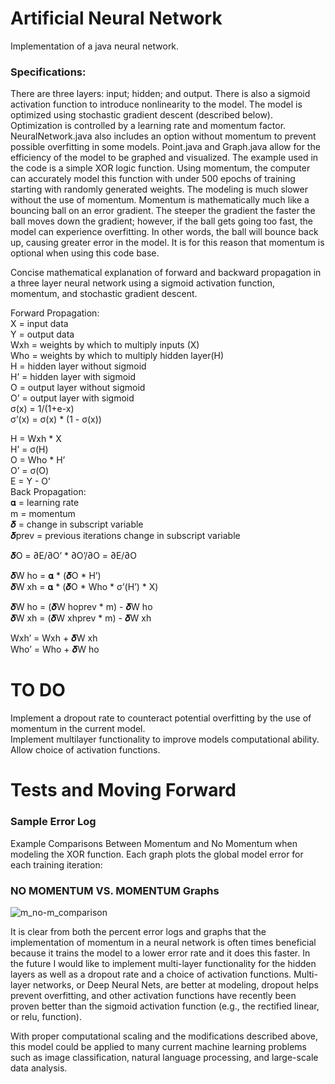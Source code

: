 # Artificial Neural Network
Implementation of a java neural network. 

### Specifications: 
There are three layers: input; hidden; and output. There is also a sigmoid activation function to introduce nonlinearity to the model. The model is optimized using stochastic gradient descent (described below). Optimization is controlled by a learning rate and momentum factor. NeuralNetwork.java also includes an option without momentum to prevent possible overfitting in some models. Point.java and Graph.java allow for the efficiency of the model to be graphed and visualized.
The example used in the code is a simple XOR logic function. Using momentum, the computer can accurately model this function with under 500 epochs of training starting with randomly generated weights. The modeling is much slower without the use of momentum.
Momentum is mathematically much like a bouncing ball on an error gradient. The steeper the gradient the faster the ball moves down the gradient; however, if the ball gets going too fast, the model can experience overfitting. In other words, the ball will bounce back up, causing greater error in the model. It is for this reason that momentum is optional when using this code base.  

Concise mathematical explanation of forward and backward propagation in a three layer neural network using a sigmoid activation function, momentum, and stochastic gradient descent.

Forward Propagation:<br />
X = input data<br />
Y = output data<br />
Wxh = weights by which to multiply inputs (X)<br />
Who = weights by which to multiply hidden layer(H) <br />
H = hidden layer without sigmoid<br />
H’ = hidden layer with sigmoid<br />
O = output layer without sigmoid<br />
O’ = output layer with sigmoid<br />
σ(x) = 1/(1+e-x)<br />
σ’(x) = σ(x) * (1 - σ(x))<br />

H = Wxh * X<br />
H’ = σ(H)<br />
O = Who * H’<br />
O’ = σ(O)<br />
E = Y - O’<br />
Back Propagation:<br />
𝛂 = learning rate<br />
m = momentum<br />
𝜹 = change in subscript variable<br />
𝜹prev = previous iterations change in subscript variable

𝜹O = ∂E/∂O’ * ∂O’/∂O = ∂E/∂O

𝜹W ho = 𝛂 * (𝜹O * H’)<br />
𝜹W xh = 𝛂 * (𝜹O * Who * σ’(H’) * X)<br />

𝜹W ho = (𝜹W hoprev * m) - 𝜹W ho<br />
𝜹W xh = (𝜹W xhprev * m) - 𝜹W xh<br />

Wxh’ = Wxh + 𝜹W xh<br />
Who’ = Who + 𝜹W ho






# TO DO
Implement a dropout rate to counteract potential overfitting by the use of momentum in the current model. <br />
Implement multilayer functionality to improve models computational ability. <br />
Allow choice of activation functions. <br />

# Tests and Moving Forward

### Sample Error Log

Example Comparisons Between Momentum and No Momentum when modeling the XOR function. Each graph plots the global model error for each training iteration:

### NO MOMENTUM VS. MOMENTUM Graphs
![m_no-m_comparison](https://user-images.githubusercontent.com/22607081/34455125-e3102f96-ed3d-11e7-98a1-e192b65f3aa8.JPG)

It is clear from both the percent error logs and graphs that the implementation of momentum in a neural network is often times beneficial because it trains the model to a lower error rate and it does this faster.
In the future I would like to implement multi-layer functionality for the hidden layers as well as a dropout rate and a choice of activation functions. Multi-layer networks, or Deep Neural Nets, are better at modeling, dropout helps prevent overfitting, and other activation functions have recently been proven better than the sigmoid activation function (e.g., the rectified linear, or relu, function).

With proper computational scaling and the modifications described above, this model could be applied to many current machine learning problems such as image classification, natural language processing, and large-scale data analysis. 

